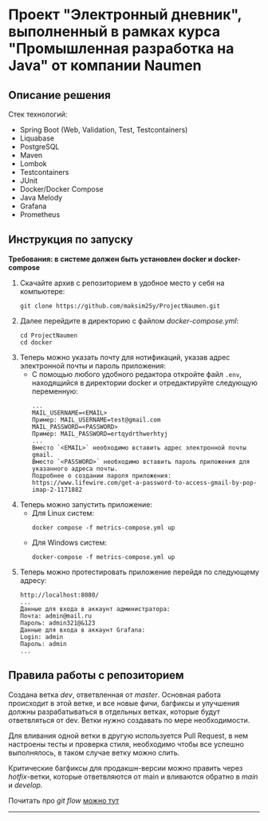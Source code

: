 # Проект "Электронный дневник", выполненный в рамках курса "Промышленная разработка на Java" от компании Naumen
## Описание решения
Стек технологий:
* Spring Boot (Web, Validation, Test, Testcontainers)
* Liquabase
* PostgreSQL
* Maven
* Lombok
* Testcontainers
* JUnit
* Docker/Docker Compose
* Java Melody
* Grafana
* Prometheus
## Инструкция по запуску
**Требования: в системе должен быть установлен docker и docker-compose**

1. Скачайте архив с репозиторием в удобное место у себя на компьютере:
    ```
    git clone https://github.com/maksim25y/ProjectNaumen.git
    ```
2. Далее перейдите в директорию с файлом *docker-compose.yml*:
    ```
    cd ProjectNaumen
    cd docker
    ```
3. Теперь можно указать почту для нотификаций, указав адрес электронной почты и пароль приложения:
   * С помощью любого удобного редактора откройте файл `.env`, находящийся в директории docker
   и отредактируйте следующую переменную:
     ```
     ...
     MAIL_USERNAME=<EMAIL>
     Пример: MAIL_USERNAME=test@gmail.com
     MAIL_PASSWORD=<PASSWORD>
     Пример: MAIL_PASSWORD=ertqydrthwerhtyj
     ...
     Вместо `<EMAIL>` необходимо вставить адрес электронной почты gmail.
     Вместо `<PASSWORD>` необходимо вставить пароль приложения для указанного адреса почты.
     Подробнее о создании пароля приложения: https://www.lifewire.com/get-a-password-to-access-gmail-by-pop-imap-2-1171882
     ```
4. Теперь можно запустить приложение:
    * Для Linux систем:
      ```
      docker compose -f metrics-compose.yml up
      ```
    * Для Windows систем:
      ```
      docker-compose -f metrics-compose.yml up
      ```
5. Теперь можно протестировать приложение перейдя по следующему адресу:
      ```
      http://localhost:8080/
      ...
     Данные для входа в аккаунт администратора:
      Почта: admin@mail.ru
      Пароль: admin321@&123
      Данные для входа в аккаунт Grafana:
      Login: admin
      Пароль: admin
     ...
      ```
## Правила работы с репозиторием
Cоздана ветка *dev*, ответвленная от *master*. Основная работа происходит в этой ветке, и все новые фичи, 
багфиксы и улучшения должны разрабатываться в отдельных ветках, которые будут ответвляться от dev. Ветки 
нужно создавать по мере необходимости.

Для вливания одной ветки в другую используется Pull Request, в нем настроены тесты и проверка стиля, необходимо чтобы 
все успешно выполнялось, в таком случае ветку 
можно слить.

Критические багфиксы для продакшн-версии можно править через *hotfix*-ветки, которые ответвляются от main и вливаются 
обратно в *main* и *develop*.

Почитать про *git flow* [можно тут](https://habr.com/ru/articles/767424/ "habr.ru")

---
    

